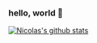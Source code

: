 ### hello, world 👋

[![Nicolas's github stats](https://github-readme-stats.vercel.app/api?username=cauxNicolas)](https://github.com/cauxNicolas/github-readme-stats)

<!--
**cauxNicolas/cauxNicolas** is a ✨ _special_ ✨ repository because its `README.md` (this file) appears on your GitHub profile.

Here are some ideas to get you started:

- 🔭 I’m currently working on ...
- 🌱 I’m currently learning ...
- 👯 I’m looking to collaborate on ...
- 🤔 I’m looking for help with ...
- 💬 Ask me about ...
- 📫 How to reach me: ...
- 😄 Pronouns: ...
- ⚡ Fun fact: ...
-->
